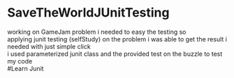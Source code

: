 # SaveTheWorldJUnitTesting
working on GameJam problem i needed to easy the testing so <br>
applying junit testing (selfStudy) on the problem i was able to get the result i needed with just simple click <br>
i used parameterized junit class and the provided test on the buzzle to test my code<br>
#Learn Junit
